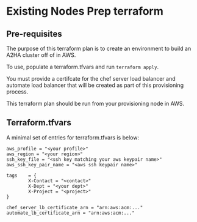# Existing Nodes Prep terraform

## Pre-requisites

The purpose of this terraform plan is to create an environment to build an A2HA cluster off of in AWS.

To use, populate a terraform.tfvars and run `terraform apply`.

You must provide a certifcate for the chef server load balancer and automate load balancer that will be created as part of this provisioning process.

This terraform plan should be run from your provisioning node in AWS.

## Terraform.tfvars

A minimal set of entries for terraform.tfvars is below:

```
aws_profile = "<your profile>"
aws_region = "<your region>"
ssh_key_file = "<ssh key matching your aws keypair name>"
aws_ssh_key_pair_name = "<aws ssh keypair name>"

tags    = {
        X-Contact = "<contact>"
        X-Dept = "<your dept>"
        X-Project = "<project>"
}

chef_server_lb_certificate_arn = "arn:aws:acm:..."
automate_lb_certificate_arn = "arn:aws:acm:..."

```